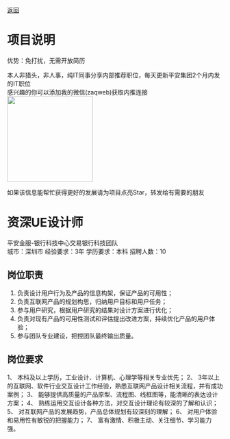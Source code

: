 [返回](../)

# 项目说明

优势：免打扰，无需开放简历

本人非猎头，非人事，纯IT同事分享内部推荐职位，每天更新平安集团2个月内发的IT职位  
感兴趣的你可以添加我的微信(zaqweb)获取内推连接  
<img src="https://github.com/zaqweb/PA-IT-JOBS/blob/master/WechatICode.jpeg"  height="200" width="200">

如果该信息能帮忙获得更好的发展请为项目点亮Star，转发给有需要的朋友

# 资深UE设计师
平安金服-银行科技中心交易银行科技团队  
城市：深圳市 经验要求：3年 学历要求：本科  招聘人数：10

## 岗位职责
1.	负责设计用户行为及产品的信息构架，保证产品的可用性；
2.	负责互联网产品的规划构思，归纳用户目标和用户任务；
3.	参与用户研究，根据用户研究的结果对设计方案进行优化；
4.	负责对现有产品的可用性测试和评估提出改进方案，持续优化产品的用户体验；
5.	参与团队专业建设，把控团队最终输出质量。

## 岗位要求
1、 本科及以上学历，工业设计、计算机、心理学等相关专业优先；
2、 3年以上的互联网、软件行业交互设计工作经验，熟悉互联网产品设计相关流程，并有成功案例；
3、 能够提供高质量的产品原型、流程图、线框图等，能清晰的表达设计方案；
4、 熟练运用交互设计各种方法，对交互设计理论有较深的了解和认识；
5、 对互联网产品的发展趋势，产品总体规划有较深刻的理解；
6、 对用户体验和易用性有敏锐的把握能力；
7、 富有激情、积极主动、关注细节、学习能力强。




